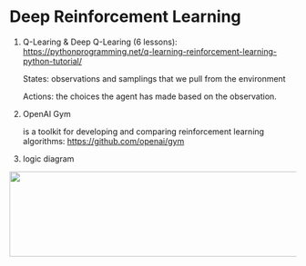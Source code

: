 # Deep Reinforcement Learning

1. Q-Learing & Deep Q-Learing (6 lessons): https://pythonprogramming.net/q-learning-reinforcement-learning-python-tutorial/

   States: observations and samplings that we pull from the environment
   
   Actions: the choices the agent has made based on the observation.
   
2. OpenAI Gym 

   is a toolkit for developing and comparing reinforcement learning algorithms: https://github.com/openai/gym

3. logic diagram
<p>
<img src="https://user-images.githubusercontent.com/23052423/96511816-789de300-1257-11eb-8f42-9f7aef827424.png" width="600" height="150">
</p>

